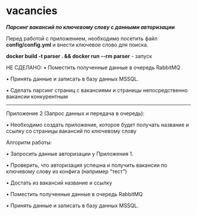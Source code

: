 # vacancies

***Парсинг вакансий по ключевому слову с данными авторизации***

Перед работой с приложением, необходимо посетить файл
**config/config.yml** и внести ключевое слово для поиска.

**docker build -t parser . && docker run --rm parser**     - запуск

НЕ СДЕЛАНО:
•	Поместить полученные данные в очередь RabbitMQ

•	Принять данные и записать в базу данных MSSQL.

•	Сделать парсинг страниц с вакансиями и страницы 
  непосредственно вакансии конкурентным

---------------------------------------------------------

Приложение 2 (Запрос данных и передача в очередь):

•	Необходимо создать приложение, которое будет получать название и ссылку со страницы вакансий по ключевому слову

Алгоритм работы:

•	Запросить данные авторизации у Приложения 1.

•	Проверить, что авторизация успешна и получить вакансии по ключевому слову из конфига (например “тест”)

•	Достать из вакансий название и ссылку

•	Поместить полученные данные в очередь RabbitMQ

•	Принять данные и записать в базу данных MSSQL.
